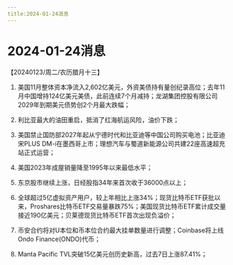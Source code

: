```yaml
---
title:2024-01-24消息
---
```

# 2024-01-24消息
【20240123/周二/农历腊月十三】
1. 美国11月整体资本净流入2,602亿美元，外资美债持有量创纪录高位；去年11月中国增持124亿美元美债，此前连续7个月减持；龙湖集团控股有限公司2029年到期美元债势创2个月最大跌幅；

2. 利比亚最大的油田重启，抵消了红海航运风险，油价下跌；

3. ​美国禁止国防部2027年起从宁德时代和比亚迪等中国公司购买电池；比亚迪宋PLUS DM-i在墨西哥上市；理想汽车与蜀道新能源公司共建22座高速超充站正式运营；

4. 美国2023年成屋销量降至1995年以来最低水平；

5. 东京股市继续上涨，日经股指34年来首次收于36000点以上；

6. 全球超过5亿虚拟资产用户，较上年相比上涨34%；现货比特币ETF获批以来，Proshares比特币ETF交易量暴跌75%；美国现货比特币ETF累计成交量接近190亿美元；贝莱德现货比特币ETF首次出现负溢价；

7. 币安合约将对U本位和币本位合约最大挂单数量进行调整；Coinbase将上线Ondo Finance(ONDO)代币；

8. Manta Pacific TVL突破15亿美元创历史新高，过去7日上涨87.41%；